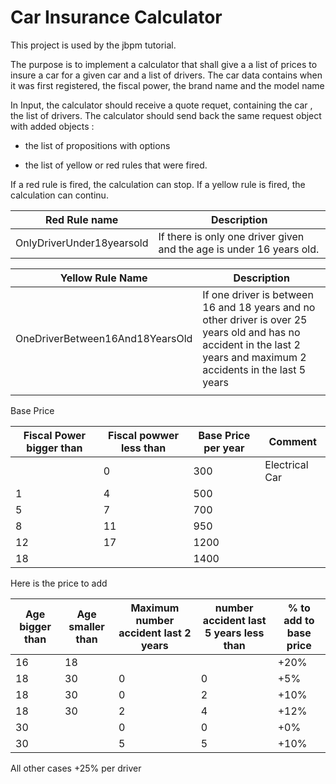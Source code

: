 # Car Insurance Calculator

This project is used by the jbpm tutorial.

The purpose is to implement a calculator that shall give a a list of prices to insure a car for a given car and a list of drivers.
The car data contains when it was first registered, the fiscal power, the brand name and the model name

In Input, the calculator should receive a quote requet, containing the car , the list of drivers. The calculator should send back the same request object with added objects :

* the list of propositions with options

* the list of yellow or red rules that were fired.


If a red rule is fired, the calculation can stop. If a yellow rule is fired, the calculation can continu.

| Red Rule name | Description |
| --- | --- |
| OnlyDriverUnder18yearsold | If there is only one driver given and the age is under 16 years old. |

| Yellow Rule Name | Description |
| --- | --- |
| OneDriverBetween16And18YearsOld | If one driver is between 16 and 18 years and no other driver is  over 25 years old and has no accident in the last 2 years and maximum 2 accidents in the last 5 years |
|  |  |

Base Price

| Fiscal Power bigger than | Fiscal powwer less than | Base Price per year | Comment |
| --- | --- | --- | --- |
|  | 0 | 300 | Electrical Car |
| 1 | 4 | 500 |  |
| 5 | 7 | 700 |  |
| 8 | 11 | 950 |  |
| 12 | 17 | 1200 |  |
| 18 |  | 1400 |  |

Here is the price to add


| Age bigger than | Age smaller than | Maximum number accident last 2 years  | number accident last 5 years less than | % to add to base price |
| --- | --- | --- | --- | --- |
|   16  | 18  |  | | +20% |
| 18 | 30 | 0| 0| +5% |
| 18 | 30 | 0| 2 | +10% |
| 18 | 30 | 2| 4| +12%  |
| 30 |  | 0| 0| +0% |
| 30 | | 5 | 5 | +10% |
All other cases +25% per driver





